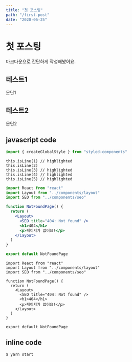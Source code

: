 ```yaml
---
title: "첫 포스팅"
path: "/first-post"
date: "2020-06-25"
---
```


# 첫 포스팅

마크다운으로 간단하게 작성해봤어요.

## 테스트1

문단1

## 테스트2

문단2

## javascript code

```js
import { createGlobalStyle } from "styled-components"
```

```js{1,3-5}
this.isLine(1) // highlighted
this.isLine(2)
this.isLine(3) // highlighted
this.isLine(4) // highlighted
this.isLine(5) // highlighted
```

```jsx
import React from "react"
import Layout from "../components/layout"
import SEO from "../components/seo"

function NotFoundPage() {
  return (
    <Layout>
      <SEO title="404: Not found" />
      <h1>404</h1>
      <p>페이지가 없어요!</p>
    </Layout>
  )
}

export default NotFoundPage
```

```tsx
import React from "react"
import Layout from "../components/layout"
import SEO from "../components/seo"

function NotFoundPage() {
  return (
    <Layout>
      <SEO title="404: Not found" />
      <h1>404</h1>
      <p>페이지가 없어요!</p>
    </Layout>
  )
}

export default NotFoundPage
```

## inline code

`$ yarn start`
